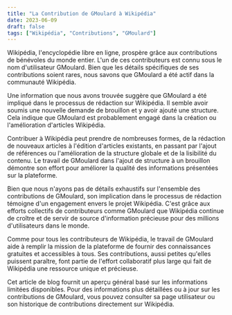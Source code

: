 ```yaml
---
title: "La Contribution de GMoulard à Wikipédia"
date: 2023-06-09
draft: false
tags: ["Wikipédia", "Contributions", "GMoulard"]
---
```


Wikipédia, l'encyclopédie libre en ligne, prospère grâce aux contributions de bénévoles du monde entier. L'un de ces contributeurs est connu sous le nom d'utilisateur GMoulard. Bien que les détails spécifiques de ses contributions soient rares, nous savons que GMoulard a été actif dans la communauté Wikipédia.

Une information que nous avons trouvée suggère que GMoulard a été impliqué dans le processus de rédaction sur Wikipédia. Il semble avoir soumis une nouvelle demande de brouillon et y avoir ajouté une structure. Cela indique que GMoulard est probablement engagé dans la création ou l'amélioration d'articles Wikipédia.

Contribuer à Wikipédia peut prendre de nombreuses formes, de la rédaction de nouveaux articles à l'édition d'articles existants, en passant par l'ajout de références ou l'amélioration de la structure globale et de la lisibilité du contenu. Le travail de GMoulard dans l'ajout de structure à un brouillon démontre son effort pour améliorer la qualité des informations présentées sur la plateforme.

Bien que nous n'ayons pas de détails exhaustifs sur l'ensemble des contributions de GMoulard, son implication dans le processus de rédaction témoigne d'un engagement envers le projet Wikipédia. C'est grâce aux efforts collectifs de contributeurs comme GMoulard que Wikipédia continue de croître et de servir de source d'information précieuse pour des millions d'utilisateurs dans le monde.

Comme pour tous les contributeurs de Wikipédia, le travail de GMoulard aide à remplir la mission de la plateforme de fournir des connaissances gratuites et accessibles à tous. Ses contributions, aussi petites qu'elles puissent paraître, font partie de l'effort collaboratif plus large qui fait de Wikipédia une ressource unique et précieuse.

Cet article de blog fournit un aperçu général basé sur les informations limitées disponibles. Pour des informations plus détaillées ou à jour sur les contributions de GMoulard, vous pouvez consulter sa page utilisateur ou son historique de contributions directement sur Wikipédia.